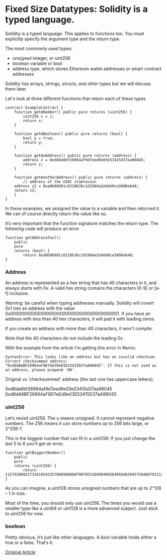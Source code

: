 # Fixed Size Datatypes: Solidity is a typed language.

Solidity is a typed language. This applies to functions too. You must explicitly specify the argument type and the return type.

The most commonly used types:

- unsigned integer, or uint256
- boolean variable or bool
- address type, which stores Ethereum wallet addresses or smart contract addresses

Solidity has arrays, strings, structs, and other types but we will discuss them later.

Let's look at three different functions that return each of these types

```solidity
contract ExampleContract {
	function getANumber() public pure returns (uint256) {
		uint256 x = 1;
		return x;
	}

	function getABoolean() public pure returns (bool) {
		bool y = true;
		return y;
	}

	function getAnAddress() public pure returns (address) {
		address z = 0xd8da6bf26964af9d7eed9e03e53415d37aa96045;
		return z;
	}

	function getAnotherAddress() public pure returns (address) {
		// address of the USDC stablecoin
    address z2 = 0xa0b86991c6218b36c1d19d4a2e9eb0ce3606eb48;
    return z2;
	}
}
```

In these examples, we assigned the value to a variable and then returned it. We can of course directly return the value like so.

It’s very important that the function signature matches the return type. The following code will produce an error

```solidity
function getAddressFail()
    public
    pure
    returns (bool) {
        return 0xa0b86991c6218b36c1d19d4a2e9eb0ce3606eb48;
}
```

### Address

An address is represented as a hex string that has 40 characters in it, and always starts with 0x. A valid hex string contains the characters [0-9] or [a-f] inclusive.

Warning: be careful when typing addresses manually. Solidity will covert 0x1 into an address with the value 0x0000000000000000000000000000000000000001. If you have an address with less than 40 hex characters, it will pad it with leading zeros.

If you create an address with more than 40 characters, it won't compile.

Note that the 40 characters do not include the leading 0x.

With the example from the article I'm getting this error in Remix:

```
SyntaxError: This looks like an address but has an invalid checksum. Correct checksummed address:
"0xd8dA6BF26964aF9D7eEd9e03E53415D37aA96045". If this is not used as an address, please prepend '00'.
```

Original vs 'checksummed' address (the last one has uppercase letters):

0xd8da6bf26964af9d7eed9e03e53415d37aa96045
0xd8dA6BF26964aF9D7eEd9e03E53415D37aA96045

### uint256

Let’s revisit uint256. The u means unsigned. It cannot represent negative numbers. The 256 means it can store numbers up to 256 bits large, or 2^256-1.

This is the biggest number that can fit in a uint256:
If you just change the last 5 to 6 you'll get an error.

```
function getBiggestNumber()
    public
    pure
    returns (uint256) {
        return 115792089237316195423570985008687907853269984665640564039457584007913129639935;
}
```

As you can imagine, a uint128 stores unsigned numbers that are up to 2^128 – 1 in size.

Most of the time, you should only use uint256. The times you would use a smaller type like a uint64 or uint128 is a more advanced subject. Just stick to uint256 for now.

### boolean

Pretty obvious, it’s just like other languages. A bool variable holds either a true or a false. That’s it.

[Original Article](https://www.rareskills.io/learn-solidity/solidity-types)
